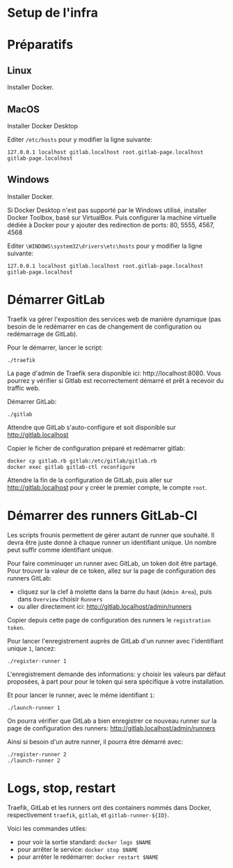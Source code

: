
Setup de l'infra
===

# Préparatifs

## Linux

Installer Docker.

## MacOS

Installer Docker Desktop

Editer `/etc/hosts` pour y modifier la ligne suivante:

    127.0.0.1 localhost gitlab.localhost root.gitlab-page.localhost gitlab-page.localhost

## Windows

Installer Docker.

Si Docker Desktop n'est pas supporté par le Windows utilisé, installer Docker Toolbox, basé sur VirtualBox. Puis configurer la machine virtuelle dédiée à Docker pour y ajouter des redirection de ports: 80, 5555, 4567, 4568

Editer `\WINDOWS\system32\drivers\etc\hosts` pour y modifier la ligne suivante:

    127.0.0.1 localhost gitlab.localhost root.gitlab-page.localhost gitlab-page.localhost


# Démarrer GitLab

Traefik va gérer l'exposition des services web de manière dynamique (pas besoin de le redémarrer en cas de changement de configuration ou redémarrage de GitLab).

Pour le démarrer, lancer le script:

    ./traefik

La page d'admin de Traefik sera disponible ici: http://localhost:8080. Vous pourrez y vérifier si Gitlab est recorrectement démarré et prêt à recevoir du traffic web.

Démarrer GitLab:

    ./gitlab

Attendre que GitLab s'auto-configure et soit disponible sur http://gitlab.localhost

Copier le ficher de configuration préparé et redémarrer gitlab:

    docker cp gitlab.rb gitlab:/etc/gitlab/gitlab.rb
    docker exec gitlab gitlab-ctl reconfigure

Attendre la fin de la configuration de GitLab, puis aller sur http://gitlab.localhost pour y créer le premier compte, le compte `root`.

# Démarrer des runners GitLab-CI

Les scripts frounis permettent de gérer autant de runner que souhaité. Il devra être juste donné à chaque runner un identifiant unique. Un nombre peut suffir comme identifiant unique.

Pour faire comminuqer un runner avec GitLab, un token doit être partagé. Pour trouver la valeur de ce token, allez sur la page de configuration des runners GitLab:

 - cliquez sur la clef à molette dans la barre du haut (`Admin Area`), puis dans `Overview` choisir `Runners`
 - ou aller directement ici: http://gitlab.localhost/admin/runners

Copier depuis cette page de configuration des runners le `registration token`.

Pour lancer l'enregistrement auprès de GitLab d'un runner avec l'identifiant unique `1`, lancez:

    ./register-runner 1

L'enregistrement demande des informations: y choisir les valeurs par défaut proposées, à part pour pour le token qui sera spécifique à votre installation.

Et pour lancer le runner, avec le même identifiant `1`:

    ./launch-runner 1

On pourra vérifier que GitLab a bien enregistrer ce nouveau runner sur la page de configuration des runners: http://gitlab.localhost/admin/runners

Ainsi si besoin d'un autre runner, il pourra être démarré avec:

    ./register-runner 2
    ./launch-runner 2

# Logs, stop, restart

Traefik, GitLab et les runners ont des containers nommés dans Docker, respectivement `traefik`, `gitlab`, et `gitlab-runner-${ID}`.

Voici les commandes utiles:

- pour voir la sortie standard: `docker logs $NAME`
- pour arrêter le service: `docker stop $NAME`
- pour arrêter le redémarrer: `docker restart $NAME`
